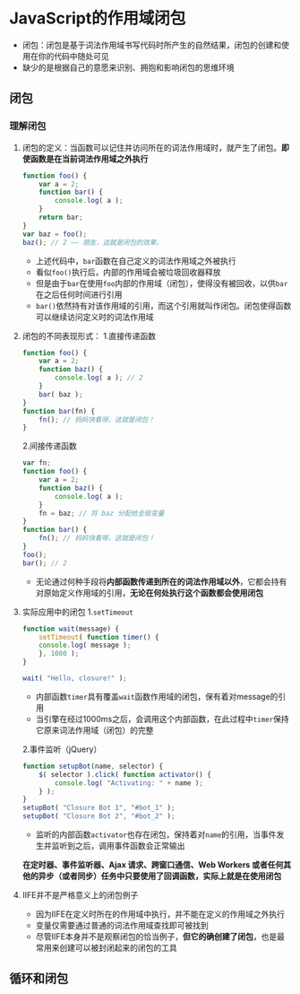 <!--
 * @Author: jiaminghui
 * @Date: 2022-12-04 21:13:00
 * @LastEditTime: 2022-12-04 21:59:49
 * @LastEditors: jiaminghui
 * @FilePath: \JavaScript_Learn\作用域和闭包\闭包.md
 * @Description: 
-->
# JavaScript的作用域闭包
- 闭包：闭包是基于词法作用域书写代码时所产生的自然结果，闭包的创建和使用在你的代码中随处可见
- 缺少的是根据自己的意愿来识别、拥抱和影响闭包的思维环境

## 闭包

### 理解闭包
1.  闭包的定义：当函数可以记住并访问所在的词法作用域时，就产生了闭包。**即使函数是在当前词法作用域之外执行**
    ```javascript
    function foo() {
        var a = 2;
        function bar() { 
            console.log( a );
        }
        return bar;
    }
    var baz = foo();
    baz(); // 2 —— 朋友，这就是闭包的效果。
    ```
    - 上述代码中，`bar`函数在自己定义的词法作用域之外被执行
    - 看似`foo()`执行后，内部的作用域会被垃圾回收器释放
    - 但是由于`bar`在使用`foo`内部的作用域（闭包），使得没有被回收，以供`bar`在之后任何时间进行引用
    - `bar()`依然持有对该作用域的引用，而这个引用就叫作闭包。闭包使得函数可以继续访问定义时的词法作用域
2.  闭包的不同表现形式：
    1.直接传递函数
    ```javascript
    function foo() {
        var a = 2;
        function baz() {
            console.log( a ); // 2
        }
        bar( baz );
    }
    function bar(fn) {
        fn(); // 妈妈快看呀，这就是闭包！
    }
    ```
    2.间接传递函数
    ```javascript
    var fn;
    function foo() {
        var a = 2;
        function baz() {
            console.log( a );
        }
        fn = baz; // 将 baz 分配给全局变量
    }
    function bar() {
        fn(); // 妈妈快看呀，这就是闭包！
    }
    foo();
    bar(); // 2
    ```
    - 无论通过何种手段将**内部函数传递到所在的词法作用域以外**，它都会持有对原始定义作用域的引用，**无论在何处执行这个函数都会使用闭包**

3.  实际应用中的闭包
    1.`setTimeout`
    ```javascript
    function wait(message) {
        setTimeout( function timer() {
        console.log( message );
        }, 1000 );
    }

    wait( "Hello, closure!" );
    ```
    - 内部函数`timer`具有覆盖`wait`函数作用域的闭包，保有着对message的引用
    - 当引擎在经过1000ms之后，会调用这个内部函数，在此过程中`timer`保持它原来词法作用域（闭包）的完整

    2.事件监听（jQuery）
    ```javascript
    function setupBot(name, selector) {
        $( selector ).click( function activator() {
            console.log( "Activating: " + name );
        } );
    }
    setupBot( "Closure Bot 1", "#bot_1" );
    setupBot( "Closure Bot 2", "#bot_2" );
    ```
    - 监听的内部函数`activator`也存在闭包，保持着对`name`的引用，当事件发生并监听到之后，调用事件函数会正常输出

    **在定时器、事件监听器、Ajax 请求、跨窗口通信、Web Workers 或者任何其他的异步（或者同步）任务中只要使用了回调函数，实际上就是在使用闭包**
4.  IIFE并不是严格意义上的闭包例子
    - 因为IIFE在定义时所在的作用域中执行，并不能在定义的作用域之外执行
    - 变量仅需要通过普通的词法作用域查找即可被找到
    - 尽管IIFE本身并不是观察闭包的恰当例子，**但它的确创建了闭包**，也是最常用来创建可以被封闭起来的闭包的工具

## 循环和闭包

### 